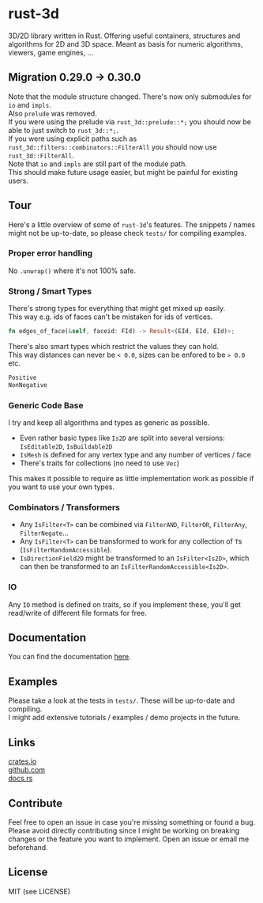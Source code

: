 rust-3d
=======
3D/2D library written in Rust.
Offering useful containers, structures and algorithms for 2D and 3D space.
Meant as basis for numeric algorithms, viewers, game engines, ...


Migration 0.29.0 -> 0.30.0
--------------------------
Note that the module structure changed. There's now only submodules for `io` and `impls`.  
Also `prelude` was removed.  
If you were using the prelude via `rust_3d::prelude::*;` you should now be able to just switch to
`rust_3d::*;`.  
If you were using explicit paths such as `rust_3d::filters::combinators::FilterAll` you should now use `rust_3d::FilterAll`.  
Note that `io` and `impls` are still part of the module path.  
This should make future usage easier, but might be painful for existing users.  


Tour
----
Here's a little overview of some of `rust-3d`'s features. 
The snippets / names might not be up-to-date, so please check `tests/` for compiling examples.
 
 
### Proper error handling
No `.unwrap()` where it's not 100% safe.
 
### Strong / Smart Types
There's strong types for everything that might get mixed up easily.  
This way e.g. ids of faces can't be mistaken for ids of vertices.
```rust
fn edges_of_face(&self, faceid: FId) -> Result<(EId, EId, EId)>;
```
There's also smart types which restrict the values they can hold.  
This way distances can never be `< 0.0`, sizes can be enfored to be `> 0.0` etc.
```rust
Positive  
NonNegative
```
  
### Generic Code Base
I try and keep all algorithms and types as generic as possible.
- Even rather basic types like `Is2D` are split into several versions: `IsEditable2D`, `IsBuildable2D`
- `IsMesh` is defined for any vertex type and any number of vertices / face
- There's traits for collections (no need to use `Vec`)  
  
This makes it possible to require as little implementation work as possible if you want to use your own types.  
  
  
### Combinators / Transformers
- Any `IsFilter<T>` can be combined via `FilterAND`, `FilterOR`, `FilterAny`, `FilterNegate`...  
- Any `IsFilter<T>` can be transformed to work for any collection of `T`s (`IsFilterRandomAccessible`).
- `IsDirectionField2D` might be transformed to an `IsFilter<Is2D>`, which can then be transformed to an `IsFilterRandomAccessible<Is2D>`.
  
  
### IO
Any `IO` method is defined on traits, so if you implement these, you'll get read/write of different file formats for free.
 

Documentation
-------------
You can find the documentation [here](https://docs.rs/rust-3d/).


Examples
--------
Please take a look at the tests in `tests/`. These will be up-to-date and compiling.  
I might add extensive tutorials / examples / demo projects in the future.


Links
-----
[crates.io](https://crates.io/crates/rust-3d)  
[github.com](https://github.com/I3ck/rust-3d)  
[docs.rs](https://docs.rs/rust-3d/)


Contribute
----------
Feel free to open an issue in case you're missing something or found a bug.
Please avoid directly contributing since I might be working on breaking changes or the feature you want to implement.
Open an issue or email me beforehand.


License
------
MIT (see LICENSE)
